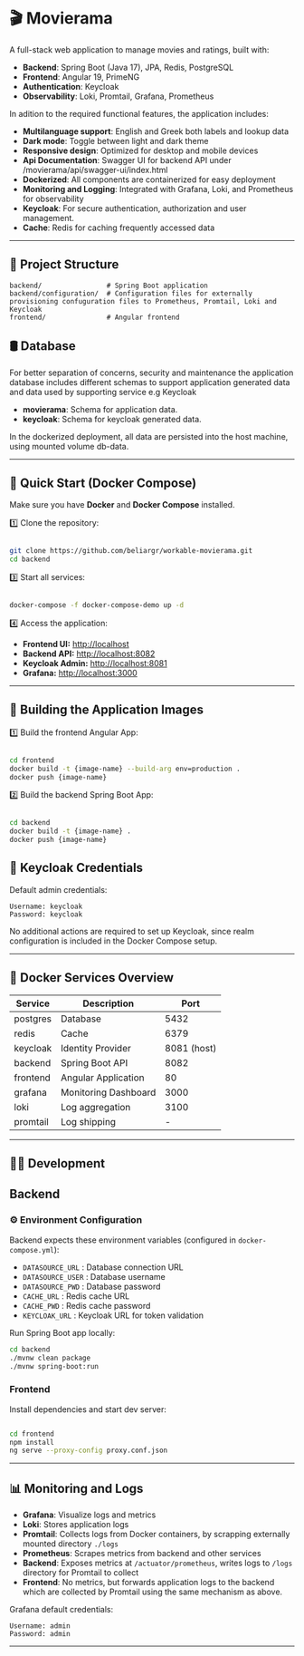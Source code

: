 
# 🎬 Movierama

A full-stack web application to manage movies and ratings, built with:

- **Backend**: Spring Boot (Java 17), JPA, Redis, PostgreSQL
- **Frontend**: Angular 19, PrimeNG
- **Authentication**: Keycloak
- **Observability**: Loki, Promtail, Grafana, Prometheus

In adition to the required functional features, the application includes:
- **Multilanguage support**: English and Greek both labels and lookup data
- **Dark mode**: Toggle between light and dark theme
- **Responsive design**: Optimized for desktop and mobile devices
- **Api Documentation**: Swagger UI for backend API under /movierama/api/swagger-ui/index.html
- **Dockerized**: All components are containerized for easy deployment
- **Monitoring and Logging**: Integrated with Grafana, Loki, and Prometheus for observability
- **Keycloak**: For secure authentication, authorization and user management.
- **Cache**: Redis for caching frequently accessed data

---

## 📂 Project Structure

```
backend/                # Spring Boot application
backend/configuration/  # Configuration files for externally provisioning confuguration files to Prometheus, Promtail, Loki and Keycloak
frontend/               # Angular frontend
```

## &#x1F6E2; Database

For better separation of concerns, security and maintenance the application database includes different schemas to support application generated data and data used by supporting service e.g Keycloak

- **movierama**: Schema for application data.
- **keycloak**: Schema for keycloak generated data.

In the dockerized deployment, all data are persisted into the host machine, using mounted volume db-data.

---

## 🚀 Quick Start (Docker Compose)

Make sure you have **Docker** and **Docker Compose** installed.

1️⃣ Clone the repository:

```bash

git clone https://github.com/beliargr/workable-movierama.git
cd backend
```

3️⃣ Start all services:

```bash

docker-compose -f docker-compose-demo up -d
```

4️⃣ Access the application:

- **Frontend UI:** [http://localhost](http://localhost)
- **Backend API:** [http://localhost:8082](http://localhost:8082)
- **Keycloak Admin:** [http://localhost:8081](http://localhost:8081)
- **Grafana:** [http://localhost:3000](http://localhost:3000)

---


## 🚀 Building the Application Images

1️⃣ Build the frontend Angular App:

```bash

cd frontend
docker build -t {image-name} --build-arg env=production .
docker push {image-name}
```

2️⃣ Build the backend Spring Boot App:

```bash

cd backend
docker build -t {image-name} .
docker push {image-name}
```

## 🔑 Keycloak Credentials

Default admin credentials:

```
Username: keycloak
Password: keycloak
```

No additional actions are required to set up Keycloak, since realm configuration is included in the Docker Compose setup.

---

## 🐳 Docker Services Overview

| Service    | Description                   | Port        |
|------------|-------------------------------|-------------|
| postgres   | Database                      | 5432        |
| redis      | Cache                         | 6379        |
| keycloak   | Identity Provider             | 8081 (host) |
| backend    | Spring Boot API               | 8082        |
| frontend   | Angular Application           | 80          |
| grafana    | Monitoring Dashboard          | 3000        |
| loki       | Log aggregation               | 3100        |
| promtail   | Log shipping                  | -           |

---

## 🧑‍💻 Development


## Backend

### ⚙️ Environment Configuration

Backend expects these environment variables (configured in `docker-compose.yml`):

- `DATASOURCE_URL` : Database connection URL
- `DATASOURCE_USER` : Database username
- `DATASOURCE_PWD` : Database password
- `CACHE_URL` : Redis cache URL
- `CACHE_PWD` : Redis cache password
- `KEYCLOAK_URL` : Keycloak URL for token validation


Run Spring Boot app locally:

```bash
cd backend
./mvnw clean package
./mvnw spring-boot:run
```

### Frontend

Install dependencies and start dev server:

```bash

cd frontend
npm install
ng serve --proxy-config proxy.conf.json
```

---

## 📊 Monitoring and Logs

- **Grafana**: Visualize logs and metrics
- **Loki**: Stores application logs
- **Promtail**: Collects logs from Docker containers, by scrapping externally mounted directory ``./logs``
- **Prometheus**: Scrapes metrics from backend and other services
- **Backend**: Exposes metrics at `/actuator/prometheus`, writes logs to `/logs` directory for Promtail to collect
- **Frontend**: No metrics, but forwards application logs to the backend which are collected by Promtail using the same mechanism as above.

Grafana default credentials:

```
Username: admin
Password: admin
```

---